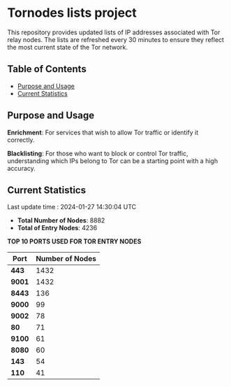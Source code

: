 # Tornodes lists project

This repository provides updated lists of IP addresses associated with Tor relay nodes. The lists are refreshed every 30 minutes to ensure they reflect the most current state of the Tor network.

## Table of Contents

- [Purpose and Usage](#purpose-and-usage)
- [Current Statistics](#current-statistics)


## Purpose and Usage

**Enrichment**: For services that wish to allow Tor traffic or identify it correctly.

**Blacklisting**: For those who want to block or control Tor traffic, understanding which IPs belong to Tor can be a starting point with a high accuracy.

## Current Statistics

Last update time : 2024-01-27 14:30:04 UTC

- **Total Number of Nodes**: 8882
- **Total of Entry Nodes**: 4236

**TOP 10 PORTS USED FOR TOR ENTRY NODES**

| **Port** | **Number of Nodes** |
|------|-----------------|
| **443**   | 1432  |
| **9001**   | 1432  |
| **8443**   | 136  |
| **9000**   | 99  |
| **9002**   | 78  |
| **80**   | 71  |
| **9100**   | 61  |
| **8080**   | 60  |
| **143**   | 54  |
| **110**   | 41  |

